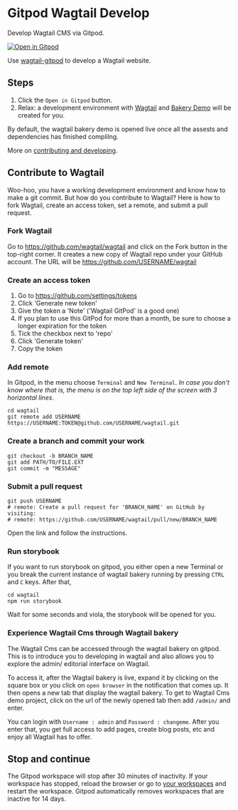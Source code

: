 # Gitpod Wagtail Develop

Develop Wagtail CMS via Gitpod.

[![Open in Gitpod](https://gitpod.io/button/open-in-gitpod.svg)](https://gitpod.io/#https://github.com/wagtail/gitpod-wagtail-develop)

Use [wagtail-gitpod](https://github.com/wagtail/wagtail-gitpod) to develop a Wagtail website.

## Steps

1. Click the ``Open in Gitpod`` button.
2. Relax: a development environment with [Wagtail](https://github.com/wagtail/wagtail) and [Bakery Demo](https://github.com/wagtail/bakerydemo) will be created for you.

By default, the wagtail bakery demo is opened live once all the assests and dependencies has finished complilng.

More on [contributing and developing](https://docs.wagtail.io/en/stable/contributing/developing.html).

## Contribute to Wagtail

Woo-hoo, you have a working development environment and know how to make a git commit. 
But how do you contribute to Wagtail? 
Here is how to fork Wagtail, create an access token, set a remote, and submit a pull request.

### Fork Wagtail

Go to https://github.com/wagtail/wagtail and click on the Fork button in the top-right corner. 
It creates a new copy of Wagtail repo under your GitHub account. 
The URL will be https://github.com/USERNAME/wagtail

### Create an access token

1. Go to https://github.com/settings/tokens 
2. Click 'Generate new token'
3. Give the token a 'Note' ('Wagtail GitPod' is a good one)
4. If you plan to use this GitPod for more than a month, be sure to choose a longer expiration for the token
5. Tick the checkbox next to 'repo' 
6. Click 'Generate token'
7. Copy the token

### Add remote

In Gitpod, in the menu choose `Terminal` and `New Terminal`. *In case you don't know where that is, the menu is on the top left side of the screen with 3 horizontal lines*.

	cd wagtail
	git remote add USERNAME https://USERNAME:TOKEN@github.com/USERNAME/wagtail.git


### Create a branch and commit your work

	git checkout -b BRANCH_NAME
	git add PATH/TO/FILE.EXT
	git commit -m "MESSAGE"

### Submit a pull request

	git push USERNAME
    # remote: Create a pull request for 'BRANCH_NAME' on GitHub by visiting:
    # remote: https://github.com/USERNAME/wagtail/pull/new/BRANCH_NAME

Open the link and follow the instructions.

### Run storybook

If you want to run storybook on gitpod, you either open a new Terminal or you break the current instance of wagtail bakery running by pressing `CTRL` and `C` keys. After that,
	
	cd wagtail
	npm run storybook

Wait for some seconds and viola, the storybook will be opened for you.


### Experience Wagtail Cms through Wagtail bakery


The Wagtail Cms can be accessed through the wagtail bakery on gitpod. This is to introduce you to developing in wagtail and also allows you to explore the admin/ editorial interface on Wagtail.

To access it, after the Wagtail bakery is live, expand it by clicking on the square box or you click on `open browser` in the notification that comes up. It then opens a new tab that display the wagtail bakery. To get to Wagtail Cms demo project, click on the url of the newly opened tab then add `/admin/` and enter.	

You can login with `Username : admin` and `Password : changeme`. After you enter that,  you get full access to add pages, create blog posts, etc and enjoy all Wagtail has to offer.

## Stop and continue

The Gitpod workspace will stop after 30 minutes of inactivity.
If your workspace has stopped, reload the browser or go to [your workspaces](https://gitpod.io/workspaces) and restart the workspace.
Gitpod automatically removes workspaces that are inactive for 14 days.
